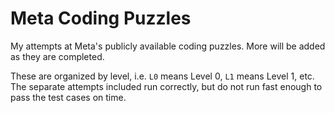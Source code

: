 # Meta Coding Puzzles

My attempts at Meta's publicly available coding puzzles. More will be added as they are completed.

These are organized by level, i.e. `L0` means Level 0, `L1` means Level 1, etc. The separate attempts included run correctly, but do not run fast enough to pass the test cases on time.
